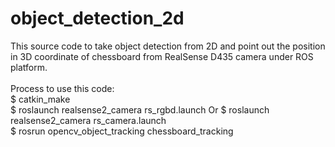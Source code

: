 # object_detection_2d
This source code to take object detection from 2D and point out the position in 3D coordinate of chessboard from RealSense D435 camera under ROS platform.<br>
 <br>
Process to use this code: <br>
 $ catkin_make <br>
 $ roslaunch realsense2_camera rs_rgbd.launch Or $ roslaunch realsense2_camera rs_camera.launch<br> 
 $ rosrun opencv_object_tracking chessboard_tracking
